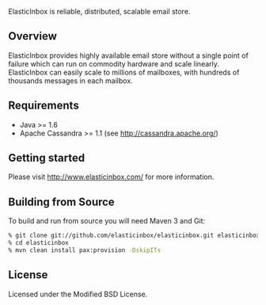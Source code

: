 ElasticInbox is reliable, distributed, scalable email store.

## Overview

ElasticInbox provides highly available email store without a single point of 
failure which can run on commodity hardware and scale linearly. ElasticInbox 
can easily scale to millions of mailboxes, with hundreds of thousands messages 
in each mailbox.

## Requirements

 * Java >= 1.6
 * Apache Cassandra >= 1.1 (see http://cassandra.apache.org/)

## Getting started

Please visit http://www.elasticinbox.com/ for more information.

## Building from Source

To build and run from source you will need Maven 3 and Git:

```bash
% git clone git://github.com/elasticinbox/elasticinbox.git elasticinbox
% cd elasticinbox
% mvn clean install pax:provision -DskipITs
```

## License

Licensed under the Modified BSD License.